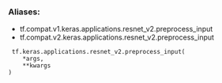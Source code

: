 ### Aliases:
- tf.compat.v1.keras.applications.resnet_v2.preprocess_input
- tf.compat.v2.keras.applications.resnet_v2.preprocess_input

```
 tf.keras.applications.resnet_v2.preprocess_input(
    *args,
    **kwargs
)
```
